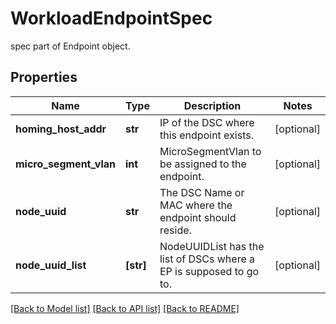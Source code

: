 # WorkloadEndpointSpec

spec part of Endpoint object.
## Properties
Name | Type | Description | Notes
------------ | ------------- | ------------- | -------------
**homing_host_addr** | **str** | IP of the DSC where this endpoint exists. | [optional] 
**micro_segment_vlan** | **int** | MicroSegmentVlan to be assigned to the endpoint. | [optional] 
**node_uuid** | **str** | The DSC Name or MAC where the endpoint should reside. | [optional] 
**node_uuid_list** | **[str]** | NodeUUIDList has the list of DSCs where a EP is supposed to go to. | [optional] 

[[Back to Model list]](../README.md#documentation-for-models) [[Back to API list]](../README.md#documentation-for-api-endpoints) [[Back to README]](../README.md)



